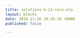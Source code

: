 ```yaml
---
title: solutions-k-12-core-ela
layout: blocks
date: 2018-11-26 18:35:18 +0000
published: false

---
```

